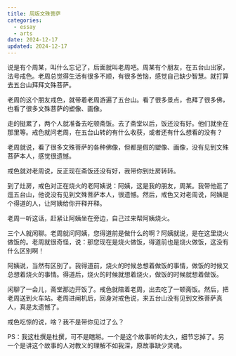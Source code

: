 ```yaml
---
title: 周版文殊菩萨
categories:
  - essay
  - arts
date: 2024-12-17
updated: 2024-12-17
---
```


说是有个周某，叫什么忘记了，后面就叫老周吧。周某有个朋友，在五台山出家，法号戒色。老周总觉得生活有很多不顺，有很多苦恼，感觉自己缺少智慧。就打算去五台山拜拜文殊菩萨。

<!-- more -->

老周的这个朋友戒色，就带着老周游遍了五台山。看了很多景点，也拜了很多佛，也看了很多文殊菩萨的塑像、画像。

走的挺累了，两个人就准备去吃顿斋饭。去了斋堂以后，饭还没有好。他们就坐在那里等。戒色就问老周，在五台山转的有什么收获，或者还有什么想看的没有？

老周就说，看了很多文殊菩萨的各种佛像，但都是假的塑像、画像，没有见到文殊菩萨本人，感觉很遗憾。

戒色就对老周说，反正现在斋饭还没有好，我带你到灶房转转。

到了灶房，戒色对正在烧火的老阿姨说：阿姨，这是我的朋友，周某。我带他逛了逛五台山，他说没有见到文殊菩萨本人，很遗憾。然后，戒色又对老周说，阿姨是个得道的人，让阿姨给你开释开释。

老周一听这话，赶紧让阿姨坐在旁边，自己过来帮阿姨烧火。

三个人就闲聊。老周就问阿姨，您得道前是做什么的啊？阿姨就说，是在这里烧火做饭的。老周就很奇怪，说：那您现在是烧火做饭，得道前也是烧火做饭，这没有什么区别啊！

阿姨说，当然有区别了。我得道前，烧火的时候总想着做饭的事情，做饭的时候又总想着烧火的事情。得道后，烧火的时候就想着烧火，做饭的时候就想着做饭。

闲聊了一会儿，斋堂那边开饭了。戒色就陪着老周，出去吃了一顿斋饭。然后，把老周送到火车站。老周进闸机后，回身对戒色说，来五台山没有见到文殊菩萨真人，真是太遗憾了。

戒色吃惊的说，啥？我不是带你见过了么？

PS：我这杜撰是杜撰，可不是瞎掰。一个是这个故事听的太久，细节忘掉了。另一个是讲这个故事的人对教义的理解不如我深，原故事缺少灵魂。
